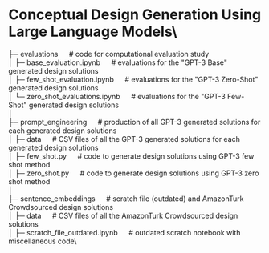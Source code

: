 # Conceptual Design Generation Using Large Language Models\
├─ evaluations &emsp; # code for computational evaluation study\
│  ├─ base_evaluation.ipynb &emsp; # evaluations for the "GPT-3 Base" generated design solutions\
│  ├─ few_shot_evaluation.ipynb &emsp; # evaluations for the "GPT-3 Zero-Shot" generated design solutions\
│  └─ zero_shot_evaluations.ipynb &emsp; # evaluations for the "GPT-3 Few-Shot" generated design solutions\
│ \
├─ prompt_engineering &emsp; # production of all GPT-3 generated solutions for each generated design solutions\
│  ├─ data &emsp; # CSV files of all the GPT-3 generated solutions for each generated design solutions\
│  ├─ few_shot.py &emsp; # code to generate design solutions using GPT-3 few shot method\
│  ├─ zero_shot.py &emsp; # code to generate design solutions using GPT-3 zero shot method\
│ \
├─ sentence_embeddings &emsp; # scratch file (outdated) and AmazonTurk Crowdsourced design solutions\
│  ├─ data &emsp; # CSV files of all the AmazonTurk Crowdsourced design solutions\
│  ├─ scratch_file_outdated.ipynb &emsp; # outdated scratch notebook with miscellaneous code\
